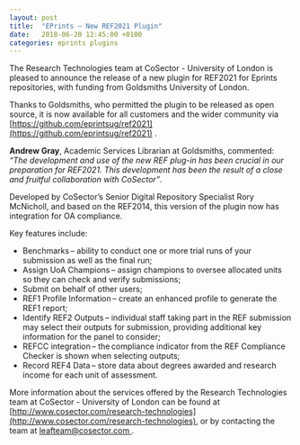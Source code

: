 ```yaml
---
layout: post
title:  "EPrints – New REF2021 Plugin"
date:   2018-06-20 12:45:00 +0100
categories: eprints plugins
---
```


The Research Technologies team at CoSector - University of London is pleased to announce the release of a new plugin for REF2021 for Eprints repositories, with funding from Goldsmiths University of London.

Thanks to Goldsmiths, who permitted the plugin to be released as open source, it is now available for all customers and the wider community via [https://github.com/eprintsug/ref2021](https://github.com/eprintsug/ref2021) .

**Andrew Gray**, Academic Services Librarian at Goldsmiths, commented:
*“The development and use of the new REF plug-in has been crucial in our preparation for REF2021. This development has been the result of a close and fruitful collaboration with CoSector”*. 

Developed by CoSector’s Senior Digital Repository Specialist Rory McNicholl, and based on the REF2014, this version of the plugin now has integration for OA compliance. 

Key features include:
* Benchmarks – ability to conduct one or more trial runs of your submission as well as the final run; 
* Assign UoA Champions – assign champions to oversee allocated units so they can check and verify submissions; 
* Submit on behalf of other users; 
* REF1 Profile Information – create an enhanced profile to generate the REF1 report; 
* Identify REF2 Outputs – individual staff taking part in the REF submission may select their outputs for submission, providing additional key information for the panel to consider; 
* REFCC integration – the compliance indicator from the REF Compliance Checker is shown when selecting outputs; 
* Record REF4 Data – store data about degrees awarded and research income for each unit of assessment. 

More information about the services offered by the Research Technologies team at CoSector - University of London can be found at [http://www.cosector.com/research-technologies](http://www.cosector.com/research-technologies), or by contacting the team at [leafteam@cosector.com ](mailto:leafteam@cosector.com).

